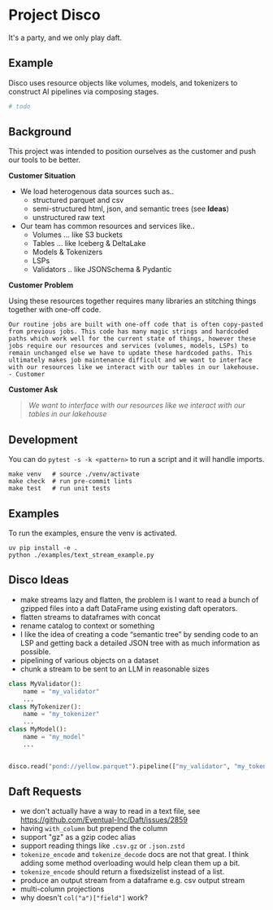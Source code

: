 # Project Disco

It's a party, and we only play daft.

## Example

Disco uses resource objects like volumes, models, and tokenizers to construct AI pipelines via composing stages.

```python
# todo
```

## Background

This project was intended to position ourselves as the customer and push our tools to be better.

**Customer Situation**

- We load heterogenous data sources such as..
  - structured parquet and csv
  - semi-structured html, json, and semantic trees (see **Ideas**)
  - unstructured raw text
- Our team has common resources and services like..
  - Volumes ... like S3 buckets
  - Tables ... like Iceberg & DeltaLake
  - Models & Tokenizers
  - LSPs
  - Validators .. like JSONSchema & Pydantic

**Customer Problem**

Using these resources together requires many libraries an stitching things together with one-off code.

    Our routine jobs are built with one-off code that is often copy-pasted from previous jobs. This code has many magic strings and hardcoded paths which work well for the current state of things, however these jobs require our resources and services (volumes, models, LSPs) to remain unchanged else we have to update these hardcoded paths. This ultimately makes job maintenance difficult and we want to interface with our resources like we interact with our tables in our lakehouse. - Customer

**Customer Ask**

> *We want to interface with our resources like we interact with our tables in our lakehouse*

## Development

You can do `pytest -s -k <pattern>` to run a script and it will handle imports.

```shell
make venv   # source ./venv/activate
make check  # run pre-commit lints
make test   # run unit tests
```

## Examples

To run the examples, ensure the venv is activated.

```shell
uv pip install -e .
python ./examples/text_stream_example.py
```

## Disco Ideas

- make streams lazy and flatten, the problem is I want to read a bunch of gzipped files into a daft DataFrame using existing daft operators.
- flatten streams to dataframes with concat
- rename catalog to context or something
- I like the idea of creating a code “semantic tree” by sending code to an LSP and getting back a detailed JSON tree with as much information as possible.
- pipelining of various objects on a dataset
- chunk a stream to be sent to an LLM in reasonable sizes

```py
class MyValidator():
    name = "my_validator"
    ...
class MyTokenizer():
    name = "my_tokenizer"
    ...
class MyModel():
    name = "my_model"
    ...


disco.read("pond://yellow.parquet").pipeline(["my_validator", "my_tokenizer", "my_model"])
```

## Daft Requests

- we don't actually have a way to read in a text file, see https://github.com/Eventual-Inc/Daft/issues/2859
- having `with_column` but prepend the column
- support "gz" as a gzip codec alias
- support reading things like `.csv.gz` or `.json.zstd`
- `tokenize_encode` and `tokenize_decode` docs are not that great. I think adding some method overloading would help clean them up a bit.
- `tokenize_encode` should return a fixedsizelist instead of a list.
- produce an output stream from a dataframe e.g. csv output stream
- multi-column projections
- why doesn't `col("a")["field"]` work?
